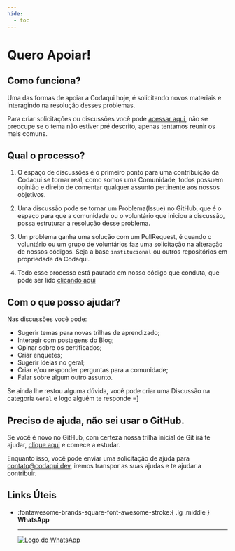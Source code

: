 ```yaml
---
hide:
  - toc
---
```

# Quero Apoiar!

## Como funciona?
Uma das formas de apoiar a Codaqui hoje, é solicitando novos materiais e interagindo na resolução desses problemas. 

Para criar solicitações ou discussões você pode [acessar aqui](https://github.com/codaqui/institucional/discussions), não se preocupe se o tema não estiver pré descrito, apenas tentamos reunir os mais comuns.

## Qual o processo?

1. O espaço de discussões é o primeiro ponto para uma contribuição da Codaqui se tornar real, como somos uma Comunidade, todos possuem opinião e direito de comentar qualquer assunto pertinente aos nossos objetivos.

2. Uma discussão pode se tornar um Problema(Issue) no GitHub, que é o espaço para que a comunidade ou o voluntário que iniciou a discussão, possa estruturar a resolução desse problema.

3. Um problema ganha uma solução com um PullRequest, é quando o voluntário ou um grupo de voluntários faz uma solicitação na alteração de nossos códigos. Seja a base `institucional` ou outros repositórios em propriedade da Codaqui.

4. Todo esse processo está pautado em nosso código que conduta, que pode ser lido [clicando aqui](/conduta)

## Com o que posso ajudar?
Nas discussões você pode:

- Sugerir temas para novas trilhas de aprendizado;
- Interagir com postagens do Blog;
- Opinar sobre os certificados;
- Criar enquetes;
- Sugerir ideias no geral;
- Criar e/ou responder perguntas para a comunidade;
- Falar sobre algum outro assunto.

Se ainda lhe restou alguma dúvida, você pode criar uma Discussão na categoria `Geral` e logo alguém te responde =]


## Preciso de ajuda, não sei usar o GitHub.

Se você é novo no GitHub, com certeza nossa trilha inicial de Git irá te ajudar, [clique aqui](https://www.codaqui.dev/trilhas/github-starter/) e comece a estudar.

Enquanto isso, você pode enviar uma solicitação de ajuda para [contato@codaqui.dev](mailto:contato@codaqui.dev), iremos transpor as suas ajudas e te ajudar a contribuir.

## Links Úteis

<div class="grid cards" markdown>

-   :fontawesome-brands-square-font-awesome-stroke:{ .lg .middle } __WhatsApp__

    ---

    [![Logo do WhatsApp](https://encrypted-tbn0.gstatic.com/images?q=tbn:ANd9GcTamvOqJHyNAZ_NUjZcXXTVaF3HCd17B-Su_Q&usqp=CAU)](https://chat.whatsapp.com/IvzONDeglw55ySBD71F4Up)

</div>
